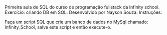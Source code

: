Primeira aula de SQL do curso de programação fullstack da infinity school. 
Exercício: criando DB em SQL. Desenvolvido por Nayson Souza.
Instruções:

Faça um script SQL que crie um banco de dados no MySql chamado: Infinity_School, salve este script e então execute-o.
